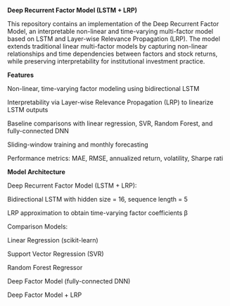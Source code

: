 **Deep Recurrent Factor Model (LSTM + LRP)**


This repository contains an implementation of the Deep Recurrent Factor Model, an interpretable non-linear and time-varying multi-factor model based on LSTM and Layer-wise Relevance Propagation (LRP). The model extends traditional linear multi-factor models by capturing non-linear relationships and time dependencies between factors and stock returns, while preserving interpretability for institutional investment practice.



**Features**

Non-linear, time-varying factor modeling using bidirectional LSTM

Interpretability via Layer-wise Relevance Propagation (LRP) to linearize LSTM outputs

Baseline comparisons with linear regression, SVR, Random Forest, and fully-connected DNN

Sliding-window training and monthly forecasting

Performance metrics: MAE, RMSE, annualized return, volatility, Sharpe rati

**Model Architecture**

Deep Recurrent Factor Model (LSTM + LRP):

Bidirectional LSTM with hidden size = 16, sequence length = 5

LRP approximation to obtain time-varying factor coefficients β

Comparison Models:

Linear Regression (scikit-learn)

Support Vector Regression (SVR)

Random Forest Regressor

Deep Factor Model (fully-connected DNN)

Deep Factor Model + LRP


